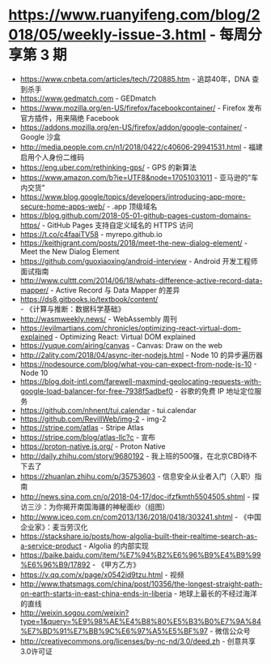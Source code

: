 # https://www.ruanyifeng.com/blog/2018/05/weekly-issue-3.html - 每周分享第 3 期

- https://www.cnbeta.com/articles/tech/720885.htm - 追踪40年，DNA 查到杀手
- https://www.gedmatch.com - GEDmatch
- https://www.mozilla.org/en-US/firefox/facebookcontainer/ - Firefox 发布官方插件，用来隔绝 Facebook
- https://addons.mozilla.org/en-US/firefox/addon/google-container/ - Google 沙盒
- http://media.people.com.cn/n1/2018/0422/c40606-29941531.html - 福建启用个人身份二维码
- https://eng.uber.com/rethinking-gps/ - GPS 的新算法
- https://www.amazon.com/b?ie=UTF8&node=17051031011 - 亚马逊的"车内交货"
- https://www.blog.google/topics/developers/introducing-app-more-secure-home-apps-web/ - .app 顶级域名
- https://blog.github.com/2018-05-01-github-pages-custom-domains-https/ - GitHub Pages 支持自定义域名的 HTTPS 访问
- https://t.co/c4faaiTV58 - myrepo.github.io
- https://keithjgrant.com/posts/2018/meet-the-new-dialog-element/ - Meet the New Dialog Element
- https://github.com/guoxiaoxing/android-interview - Android 开发工程师面试指南
- http://www.culttt.com/2014/06/18/whats-difference-active-record-data-mapper/ - Active Record 与 Data Mapper 的差异
- https://ds8.gitbooks.io/textbook/content/ - 《计算与推断：数据科学基础》
- http://wasmweekly.news/ - WebAssembly 周刊
- https://evilmartians.com/chronicles/optimizing-react-virtual-dom-explained - Optimizing React: Virtual DOM explained
- https://yuque.com/airing/canvas - Canvas: Draw on the web
- http://2ality.com/2018/04/async-iter-nodejs.html - Node 10 的异步遍历器
- https://nodesource.com/blog/what-you-can-expect-from-node-js-10 - Node 10
- https://blog.doit-intl.com/farewell-maxmind-geolocating-requests-with-google-load-balancer-for-free-7938f5adbef0 - 谷歌的免费 IP 地址定位服务
- https://github.com/nhnent/tui.calendar - tui.calendar
- https://github.com/RevillWeb/img-2 - img-2
- https://stripe.com/atlas - Stripe Atlas
- https://stripe.com/blog/atlas-llc?c - 宣布
- https://proton-native.js.org/ - Proton Native
- http://daily.zhihu.com/story/9680192 - 我上班的500强，在北京CBD待不下去了
- https://zhuanlan.zhihu.com/p/35753603 - 信息安全从业者入门（入职）指南
- http://news.sina.com.cn/o/2018-04-17/doc-ifzfkmth5504505.shtml - 探访三沙：为你揭开南国海疆的神秘面纱（组图）
- http://www.iceo.com.cn/com2013/136/2018/0418/303241.shtml - 《中国企业家》：麦当劳汉化
- https://stackshare.io/posts/how-algolia-built-their-realtime-search-as-a-service-product - Algolia 的内部实现
- https://baike.baidu.com/item/%E7%94%B2%E6%96%B9%E4%B9%99%E6%96%B9/17892 - 《甲方乙方》
- https://v.qq.com/x/page/x0542id9tzu.html - 视频
- http://www.thatsmags.com/china/post/10356/the-longest-straight-path-on-earth-starts-in-east-china-ends-in-liberia - 地球上最长的不经过海洋的直线
- http://weixin.sogou.com/weixin?type=1&query=%E9%98%AE%E4%B8%80%E5%B3%B0%E7%9A%84%E7%BD%91%E7%BB%9C%E6%97%A5%E5%BF%97 - 微信公众号
- http://creativecommons.org/licenses/by-nc-nd/3.0/deed.zh - 创意共享3.0许可证